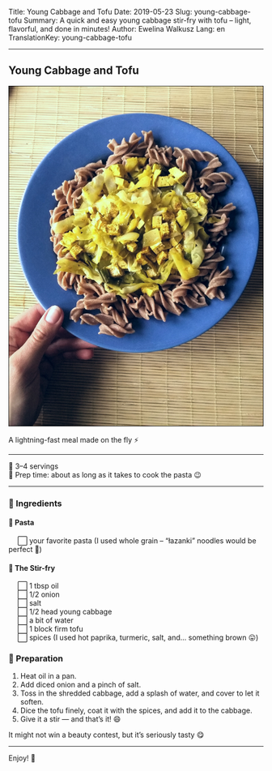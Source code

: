 Title: Young Cabbage and Tofu
Date: 2019-05-23
Slug: young-cabbage-tofu
Summary: A quick and easy young cabbage stir-fry with tofu – light, flavorful, and done in minutes!
Author: Ewelina Walkusz
Lang: en
TranslationKey: young-cabbage-tofu

---

## Young Cabbage and Tofu

![def]

A lightning-fast meal made on the fly ⚡

---

🔹 3–4 servings </br>
🔹 Prep time: about as long as it takes to cook the pasta 😉

---

### 🌿 Ingredients

#### 🍜 Pasta

&emsp; ⬜ your favorite pasta (I used whole grain – “łazanki” noodles would be perfect 🙂) </br>

#### 🥬 The Stir-fry

&emsp; ⬜ 1 tbsp oil </br>
&emsp; ⬜ 1/2 onion </br>
&emsp; ⬜ salt </br>
&emsp; ⬜ 1/2 head young cabbage </br>
&emsp; ⬜ a bit of water </br>
&emsp; ⬜ 1 block firm tofu </br>
&emsp; ⬜ spices (I used hot paprika, turmeric, salt, and... something brown 😛) </br>

### 📝 Preparation

1. Heat oil in a pan.  
2. Add diced onion and a pinch of salt.  
3. Toss in the shredded cabbage, add a splash of water, and cover to let it soften.  
4. Dice the tofu finely, coat it with the spices, and add it to the cabbage.  
5. Give it a stir — and that’s it! 😄  

It might not win a beauty contest, but it’s seriously tasty 😋

---

Enjoy! 💚

[def]: static/images/young_cabbage_tofu.jpg
